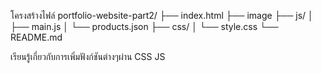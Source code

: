 โครงสร้างไฟล์
portfolio-website-part2/
├── index.html
├── image
├── js/
│   ├── main.js
│   └── products.json
├── css/
│   └── style.css
└── README.md

เรียนรู้เกี่ยวกับการเพิ่มฟังก์ชันต่างๆผ่าน CSS JS
